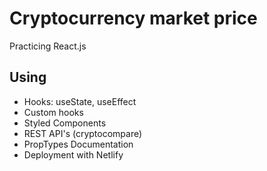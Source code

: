# Cryptocurrency market price

Practicing React.js

## Using

- Hooks: useState, useEffect
- Custom hooks
- Styled Components
- REST API's (cryptocompare)
- PropTypes Documentation
- Deployment with Netlify